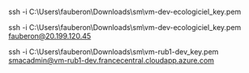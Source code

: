 ssh <host> -i C:\Users\fauberon\Downloads\sm\vm-dev-ecologiciel_key.pem

ssh -i C:\Users\fauberon\Downloads\sm\vm-dev-ecologiciel_key.pem fauberon@20.199.120.45

ssh -i C:\Users\fauberon\Downloads\sm\vm-rub1-dev_key.pem smacadmin@vm-rub1-dev.francecentral.cloudapp.azure.com
